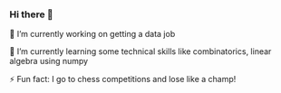 ### Hi there 👋

🔭 I’m currently working on getting a data job

🌱 I’m currently learning some technical skills like combinatorics, linear algebra using numpy

⚡ Fun fact: I go to chess competitions and lose like a champ!

<!--
**fishinatot/fishinatot** is a ✨ _special_ ✨ repository because its `README.md` (this file) appears on your GitHub profile.

Here are some ideas to get you started:

- 🔭 I’m currently working on ...
- 🌱 I’m currently learning ...
- 👯 I’m looking to collaborate on ...
- 🤔 I’m looking for help with ...
- 💬 Ask me about ...
- 📫 How to reach me: ...
- 😄 Pronouns: ...
- ⚡ Fun fact: ...
-->
